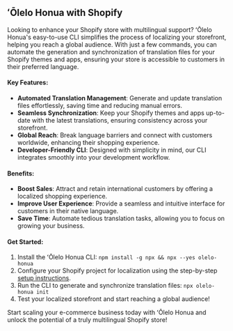 ## ʻŌlelo Honua with Shopify

Looking to enhance your Shopify store with multilingual support? ʻŌlelo Honua's easy-to-use CLI simplifies the process of localizing your storefront, helping you reach a global audience. With just a few commands, you can automate the generation and synchronization of translation files for your Shopify themes and apps, ensuring your store is accessible to customers in their preferred language.

#### Key Features:

- **Automated Translation Management**: Generate and update translation files effortlessly, saving time and reducing manual errors.
- **Seamless Synchronization**: Keep your Shopify themes and apps up-to-date with the latest translations, ensuring consistency across your storefront.
- **Global Reach**: Break language barriers and connect with customers worldwide, enhancing their shopping experience.
- **Developer-Friendly CLI**: Designed with simplicity in mind, our CLI integrates smoothly into your development workflow.

#### Benefits:

- **Boost Sales**: Attract and retain international customers by offering a localized shopping experience.
- **Improve User Experience**: Provide a seamless and intuitive interface for customers in their native language.
- **Save Time**: Automate tedious translation tasks, allowing you to focus on growing your business.

#### Get Started:

1. Install the ʻŌlelo Honua CLI: `npm install -g npx && npx --yes olelo-honua`
2. Configure your Shopify project for localization using the step-by-step [setup instructions](https://shopify.dev/docs/storefronts/themes/architecture/locales).
3. Run the CLI to generate and synchronize translation files: `npx olelo-honua init`
4. Test your localized storefront and start reaching a global audience!

Start scaling your e-commerce business today with ʻŌlelo Honua and unlock the potential of a truly multilingual Shopify store!
